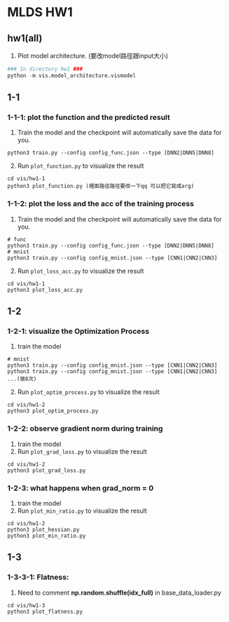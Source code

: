 # MLDS HW1
## hw1(all)
1. Plot model architecture. (要改model路徑跟input大小)
```python
### In directory hw1 ###
python -m vis.model_architecture.vismodel
```
## 1-1

### 1-1-1: plot the function and the predicted result
1. Train the model and the checkpoint will automatically save the data for you.
```
python3 train.py --config config_func.json --type [DNN2|DNN5|DNN8]
```
2. Run ``plot_function.py`` to visualize the result
```
cd vis/hw1-1
python3 plot_function.py (裡面路徑路徑要改一下qq 可以把它寫成arg)
```
### 1-1-2: plot the loss and the acc of the training process
1. Train the model and the checkpoint will automatically save the data for you.
```
# func
python3 train.py --config config_func.json --type [DNN2|DNN5|DNN8]
# mnist
python3 train.py --config config_mnist.json --type [CNN1|CNN2|CNN3]
```
2. Run ``plot_loss_acc.py`` to visualize the result
```
cd vis/hw1-1
python3 plot_loss_acc.py
```
## 1-2

### 1-2-1: visualize the Optimization Process
1. train the model
```
# mnist
python3 train.py --config config_mnist.json --type [CNN1|CNN2|CNN3]
python3 train.py --config config_mnist.json --type [CNN1|CNN2|CNN3]
...(做8次)
```
2. Run ``plot_optim_process.py`` to visualize the result
```
cd vis/hw1-2
python3 plot_optim_process.py
```
### 1-2-2: observe gradient norm during training
1. train the model
2. Run ``plot_grad_loss.py`` to visualize the result
```
cd vis/hw1-2
python3 plot_grad_loss.py
```
### 1-2-3: what happens when grad_norm = 0
1. train the model
2. Run ``plot_min_ratio.py`` to visualize the result
```
cd vis/hw1-2
python3 plot_hessian.py
python3 plot_min_ratio.py
```
## 1-3

### 1-3-3-1: Flatness:

1. Need to comment **np.random.shuffle(idx_full)** in base_data_loader.py
```
cd vis/hw1-3
python3 plot_flatness.py
```

